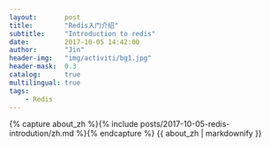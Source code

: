 ```yaml
---
layout:       post
title:        "Redis入门介绍"
subtitle:     "Introduction to redis"
date:         2017-10-05 14:42:00
author:       "Jin"
header-img:   "img/activiti/bg1.jpg"
header-mask:  0.3
catalog:      true
multilingual: true
tags:
    - Redis
---
```


<!-- Chinese Version -->
<div class="zh post-container">
    {% capture about_zh %}{% include posts/2017-10-05-redis-introdution/zh.md %}{% endcapture %}
    {{ about_zh | markdownify }}
</div>